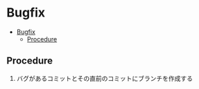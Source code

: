 # Bugfix

- [Bugfix](#bugfix)
  - [Procedure](#procedure)

## Procedure

1. バグがあるコミットとその直前のコミットにブランチを作成する
